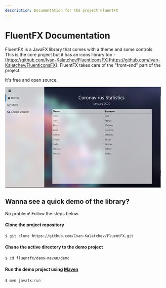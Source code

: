 ```yaml
---
description: Documentation for the project FluentFX
---
```


# FluentFX Documentation

FluentFX is a JavaFX library that comes with a theme and some controls. This is the core project but it has an icons library too - [https://github.com/Ivan-Kalatchev/FluentIconsFX](https://github.com/Ivan-Kalatchev/FluentIconsFX). FluentFX takes care of the "front-end" part of the project.

It's free and open source.

![Demo application for showcase](.gitbook/assets/demo-covid.png)

## Wanna see a quick demo of the library?

No problem! Follow the steps below.

#### Clone the project repository

```bash
$ git clone https://github.com/Ivan-Kalatchev/FluentFX.git
```

#### Chane the active directory to the demo project

```bash
$ cd fluentfx/demo-maven/demo
```

#### Run the demo project using [Maven](https://maven.apache.org/)

```bash
$ mvn javafx:run
```

